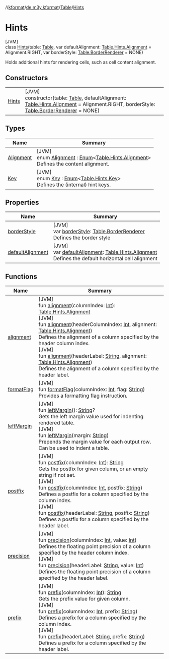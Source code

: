 //[kformat](../../../../index.md)/[de.m3y.kformat](../../index.md)/[Table](../index.md)/[Hints](index.md)

# Hints

[JVM]\
class [Hints](index.md)(table: [Table](../index.md), var defaultAlignment: [Table.Hints.Alignment](-alignment/index.md) = Alignment.RIGHT, var borderStyle: [Table.BorderRenderer](../-border-renderer/index.md) = NONE)

Holds additional hints for rendering cells, such as cell content alignment.

## Constructors

| | |
|---|---|
| [Hints](-hints.md) | [JVM]<br>constructor(table: [Table](../index.md), defaultAlignment: [Table.Hints.Alignment](-alignment/index.md) = Alignment.RIGHT, borderStyle: [Table.BorderRenderer](../-border-renderer/index.md) = NONE) |

## Types

| Name | Summary |
|---|---|
| [Alignment](-alignment/index.md) | [JVM]<br>enum [Alignment](-alignment/index.md) : [Enum](https://kotlinlang.org/api/latest/jvm/stdlib/kotlin/-enum/index.html)&lt;[Table.Hints.Alignment](-alignment/index.md)&gt; <br>Defines the content alignment. |
| [Key](-key/index.md) | [JVM]<br>enum [Key](-key/index.md) : [Enum](https://kotlinlang.org/api/latest/jvm/stdlib/kotlin/-enum/index.html)&lt;[Table.Hints.Key](-key/index.md)&gt; <br>Defines the (internal) hint keys. |

## Properties

| Name | Summary |
|---|---|
| [borderStyle](border-style.md) | [JVM]<br>var [borderStyle](border-style.md): [Table.BorderRenderer](../-border-renderer/index.md)<br>Defines the border style |
| [defaultAlignment](default-alignment.md) | [JVM]<br>var [defaultAlignment](default-alignment.md): [Table.Hints.Alignment](-alignment/index.md)<br>Defines the default horizontal cell alignment |

## Functions

| Name | Summary |
|---|---|
| [alignment](alignment.md) | [JVM]<br>fun [alignment](alignment.md)(columnIndex: [Int](https://kotlinlang.org/api/latest/jvm/stdlib/kotlin/-int/index.html)): [Table.Hints.Alignment](-alignment/index.md)<br>[JVM]<br>fun [alignment](alignment.md)(headerColumnIndex: [Int](https://kotlinlang.org/api/latest/jvm/stdlib/kotlin/-int/index.html), alignment: [Table.Hints.Alignment](-alignment/index.md))<br>Defines the alignment of a column specified by the header column index.<br>[JVM]<br>fun [alignment](alignment.md)(headerLabel: [String](https://kotlinlang.org/api/latest/jvm/stdlib/kotlin/-string/index.html), alignment: [Table.Hints.Alignment](-alignment/index.md))<br>Defines the alignment of a column specified by the header label. |
| [formatFlag](format-flag.md) | [JVM]<br>fun [formatFlag](format-flag.md)(columnIndex: [Int](https://kotlinlang.org/api/latest/jvm/stdlib/kotlin/-int/index.html), flag: [String](https://kotlinlang.org/api/latest/jvm/stdlib/kotlin/-string/index.html))<br>Provides a formatting flag instruction. |
| [leftMargin](left-margin.md) | [JVM]<br>fun [leftMargin](left-margin.md)(): [String](https://kotlinlang.org/api/latest/jvm/stdlib/kotlin/-string/index.html)?<br>Gets the left margin value used for indenting rendered table.<br>[JVM]<br>fun [leftMargin](left-margin.md)(margin: [String](https://kotlinlang.org/api/latest/jvm/stdlib/kotlin/-string/index.html))<br>Prepends the margin value for each output row. Can be used to indent a table. |
| [postfix](postfix.md) | [JVM]<br>fun [postfix](postfix.md)(columnIndex: [Int](https://kotlinlang.org/api/latest/jvm/stdlib/kotlin/-int/index.html)): [String](https://kotlinlang.org/api/latest/jvm/stdlib/kotlin/-string/index.html)<br>Gets the postfix for given column, or an empty string if not set.<br>[JVM]<br>fun [postfix](postfix.md)(columnIndex: [Int](https://kotlinlang.org/api/latest/jvm/stdlib/kotlin/-int/index.html), postfix: [String](https://kotlinlang.org/api/latest/jvm/stdlib/kotlin/-string/index.html))<br>Defines a postfix for a column specified by the column index.<br>[JVM]<br>fun [postfix](postfix.md)(headerLabel: [String](https://kotlinlang.org/api/latest/jvm/stdlib/kotlin/-string/index.html), postfix: [String](https://kotlinlang.org/api/latest/jvm/stdlib/kotlin/-string/index.html))<br>Defines a postfix for a column specified by the header label. |
| [precision](precision.md) | [JVM]<br>fun [precision](precision.md)(columnIndex: [Int](https://kotlinlang.org/api/latest/jvm/stdlib/kotlin/-int/index.html), value: [Int](https://kotlinlang.org/api/latest/jvm/stdlib/kotlin/-int/index.html))<br>Defines the floating point precision of a column specified by the header column index.<br>[JVM]<br>fun [precision](precision.md)(headerLabel: [String](https://kotlinlang.org/api/latest/jvm/stdlib/kotlin/-string/index.html), value: [Int](https://kotlinlang.org/api/latest/jvm/stdlib/kotlin/-int/index.html))<br>Defines the floating point precision of a column specified by the header label. |
| [prefix](prefix.md) | [JVM]<br>fun [prefix](prefix.md)(columnIndex: [Int](https://kotlinlang.org/api/latest/jvm/stdlib/kotlin/-int/index.html)): [String](https://kotlinlang.org/api/latest/jvm/stdlib/kotlin/-string/index.html)<br>Gets the prefix value for given column.<br>[JVM]<br>fun [prefix](prefix.md)(columnIndex: [Int](https://kotlinlang.org/api/latest/jvm/stdlib/kotlin/-int/index.html), prefix: [String](https://kotlinlang.org/api/latest/jvm/stdlib/kotlin/-string/index.html))<br>Defines a prefix for a column specified by the column index.<br>[JVM]<br>fun [prefix](prefix.md)(headerLabel: [String](https://kotlinlang.org/api/latest/jvm/stdlib/kotlin/-string/index.html), prefix: [String](https://kotlinlang.org/api/latest/jvm/stdlib/kotlin/-string/index.html))<br>Defines a prefix for a column specified by the header label. |

